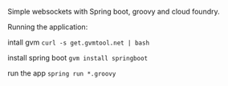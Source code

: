 Simple websockets with Spring boot, groovy and cloud foundry.

Running the application:

intall gvm
```curl -s get.gvmtool.net | bash```

install spring boot
```gvm install springboot```

run the app
```spring run *.groovy```
